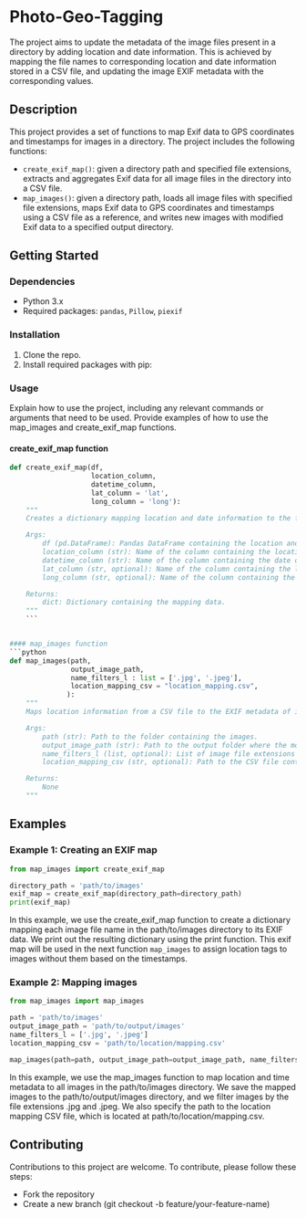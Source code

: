 # Photo-Geo-Tagging
The project aims to update the metadata of the image files present in a directory by adding location and date information. This is achieved by mapping the file names to corresponding location and date information stored in a CSV file, and updating the image EXIF metadata with the corresponding values.

## Description
This project provides a set of functions to map Exif data to GPS coordinates and timestamps for images in a directory. The project includes the following functions:
- `create_exif_map()`: given a directory path and specified file extensions, extracts and aggregates Exif data for all image files in the directory into a CSV file.
- `map_images()`: given a directory path, loads all image files with specified file extensions, maps Exif data to GPS coordinates and timestamps using a CSV file as a reference, and writes new images with modified Exif data to a specified output directory. 

## Getting Started

### Dependencies

- Python 3.x
- Required packages: `pandas`, `Pillow`, `piexif`

### Installation

1. Clone the repo.
2. Install required packages with pip:

### Usage
Explain how to use the project, including any relevant commands or arguments that need to be used. Provide examples of how to use the map_images and create_exif_map functions.

#### create_exif_map function
```python
def create_exif_map(df, 
                    location_column, 
                    datetime_column, 
                    lat_column = 'lat', 
                    long_column = 'long'):
    """
    Creates a dictionary mapping location and date information to the format required for EXIF metadata.

    Args:
        df (pd.DataFrame): Pandas DataFrame containing the location and date information.
        location_column (str): Name of the column containing the location data.
        datetime_column (str): Name of the column containing the date data.
        lat_column (str, optional): Name of the column containing the latitude data. Defaults to 'lat'.
        long_column (str, optional): Name of the column containing the longitude data. Defaults to 'long'.

    Returns:
        dict: Dictionary containing the mapping data.
    """
    ```


#### map_images function
```python
def map_images(path,
               output_image_path,
               name_filters_l : list = ['.jpg', '.jpeg'],
               location_mapping_csv = "location_mapping.csv",
              ):
    """
    Maps location information from a CSV file to the EXIF metadata of images in a folder.

    Args:
        path (str): Path to the folder containing the images.
        output_image_path (str): Path to the output folder where the modified images will be saved.
        name_filters_l (list, optional): List of image file extensions to include. Defaults to ['.jpg', '.jpeg'].
        location_mapping_csv (str, optional): Path to the CSV file containing the location mapping data. Defaults to "location_mapping.csv".

    Returns:
        None
    """
```

## Examples
### Example 1: Creating an EXIF map
```python
from map_images import create_exif_map

directory_path = 'path/to/images'
exif_map = create_exif_map(directory_path=directory_path)
print(exif_map)
```
In this example, we use the create_exif_map function to create a dictionary mapping each image file name in the path/to/images directory to its EXIF data. We print out the resulting dictionary using the print function. This exif map will be used in the next function `map_images` to assign location tags to images without them based on the timestamps.

### Example 2: Mapping images
```python
from map_images import map_images

path = 'path/to/images'
output_image_path = 'path/to/output/images'
name_filters_l = ['.jpg', '.jpeg']
location_mapping_csv = 'path/to/location/mapping.csv'

map_images(path=path, output_image_path=output_image_path, name_filters_l=name_filters_l, location_mapping_csv=location_mapping_csv)
```
In this example, we use the map_images function to map location and time metadata to all images in the path/to/images directory. We save the mapped images to the path/to/output/images directory, and we filter images by the file extensions .jpg and .jpeg. We also specify the path to the location mapping CSV file, which is located at path/to/location/mapping.csv.


## Contributing
Contributions to this project are welcome. To contribute, please follow these steps:
* Fork the repository
* Create a new branch (git checkout -b feature/your-feature-name)

